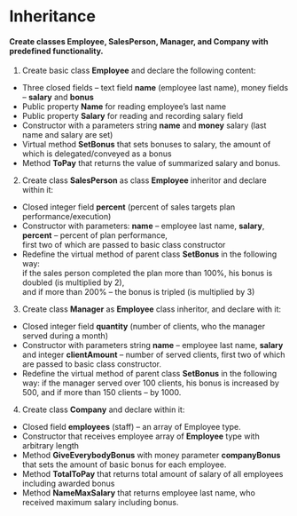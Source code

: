 # Inheritance

#### Create classes **Employee**, **SalesPerson**, **Manager**, and **Company** with predefined functionality.

1. Create basic class **Employee** and declare the following content:
- Three closed fields – text field **name** (employee last name), money fields – **salary** and **bonus**
- Public property **Name** for reading employee’s last name
- Public property **Salary** for reading and recording salary field
- Constructor with a parameters string **name** and **money** salary (last name and salary are set)
- Virtual method **SetBonus** that sets bonuses to salary, the amount of which is delegated/conveyed as a bonus
- Method **ToPay** that returns the value of summarized salary and bonus.

2. Create class **SalesPerson** as class **Employee** inheritor and declare within it:

- Closed integer field **percent** (percent of sales targets plan performance/execution)
- Constructor with parameters: **name** – employee last name, **salary**, **percent** – percent of plan performance,  
first two of which are passed to basic class constructor
- Redefine the virtual method of parent class **SetBonus** in the following way:  
if the sales person completed the plan more than 100%, his bonus is doubled (is multiplied by 2),  
and if more than 200% – the bonus is tripled (is multiplied by 3)  

3. Create class **Manager** as **Employee** class inheritor, and declare with it:

- Closed integer field **quantity** (number of clients, who the manager served during a month)
- Constructor with parameters string **name** – employee last name, **salary** 
and integer **clientAmount** – number of served clients, first two of which are passed to basic class constructor.
- Redefine the virtual method of parent class **SetBonus** in the following way: 
if the manager served over 100 clients, his bonus is increased by 500, and if more than 150 clients – by 1000.

4. Create class **Company** and declare within it:

- Closed field **employees** (staff) – an array of Employee type.
- Constructor that receives employee array of **Employee** type with arbitrary length
- Method **GiveEverybodyBonus** with money parameter **companyBonus** that sets the amount of basic bonus for each employee.
- Method **TotalToPay** that returns total amount of salary of all employees including awarded bonus
- Method **NameMaxSalary** that returns employee last name, who received maximum salary including bonus.